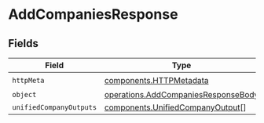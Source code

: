 # AddCompaniesResponse


## Fields

| Field                                                                                      | Type                                                                                       | Required                                                                                   | Description                                                                                |
| ------------------------------------------------------------------------------------------ | ------------------------------------------------------------------------------------------ | ------------------------------------------------------------------------------------------ | ------------------------------------------------------------------------------------------ |
| `httpMeta`                                                                                 | [components.HTTPMetadata](../../models/components/httpmetadata.md)                         | :heavy_check_mark:                                                                         | N/A                                                                                        |
| `object`                                                                                   | [operations.AddCompaniesResponseBody](../../models/operations/addcompaniesresponsebody.md) | :heavy_minus_sign:                                                                         | N/A                                                                                        |
| `unifiedCompanyOutputs`                                                                    | [components.UnifiedCompanyOutput](../../models/components/unifiedcompanyoutput.md)[]       | :heavy_minus_sign:                                                                         | N/A                                                                                        |